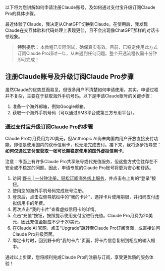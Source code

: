 以下将为您讲解如何申请注册Claude账号，及如何通过支付宝升级订阅Claude Pro的具体步骤。

最近体验了Claude，我决定从ChatGPT切换到Claude。在使用后，我发现Claude在交互体验和代码处理上表现更佳，且不会出现像ChatGPT那样的对话卡顿现象。

> **特别提示：** 本教程已实际测试，确保真实有效。目前，已稳定使用此方式订阅Claude Pro超过一年，从未遇到任何问题。整个开通流程仅需十分钟即可完成！

## 注册Claude账号及升级订阅Claude Pro步骤

虽然Claude的优势显而易见，但很多用户不清楚如何申请使用。其实，申请过程并不复杂，主要在于获取海外手机号码。以下是申请Claude账号的关键步骤：

1. 准备一个海外邮箱，例如Google邮箱。
2. 获取一个海外手机号码（可以通过SMS平台或第三方专用平台）。

### 通过支付宝升级订阅Claude Pro的步骤

Claude Pro每月费用为20美元，但Anthropic AI尚未向国内用户开放直接支付功能，即便是使用国内的双币信用卡，也无法完成支付。接下来，我将逐步指导您：**如何仅通过支付宝获取一张可长期稳定使用的国外虚拟信用卡**。

注意：市面上有许多Claude Pro共享账号或代充值服务，但这些方式往往存在不安全或不稳定的问题。因此，申请专属的Claude Pro账号将更为安心和舒适。

1. 访问 [野卡 | 一分钟注册，轻松订阅海外线上服务](https://bit.ly/bewildcard)，并点击右上角的“登录”按钮。
2. 使用您的海外手机号码完成账号注册。
3. 登录后，点击左侧导航栏中的“我的卡片”，选择卡片使用期限，并扫码支付虚拟信用卡的年费。
4. 再次点击“我的卡片”查看虚拟信用卡的详情。
5. 点击“充值”按钮，按照提示使用支付宝进行充值。Claude Pro月费为20美元，因此充值金额应不少于20美元。
6. 在Claude AI 官网，点击“Upgrade”跳转至Claude Pro订阅页面，或直接访问Claude Pro升级页面。
7. 绑定卡片时，回到野卡的“我的卡片”页面，将卡片信息复制到相应的输入框中。

通过以上步骤，您将顺利完成Claude Pro的注册与订阅，享受更优质的服务体验！
